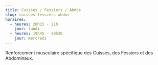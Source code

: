 ```yaml
---
title: Cuisses / Fessiers / Abdos
slug: cuisses-fessiers-abdos
horaires:
  - heures: 20h15 - 21h
    jour: lundi
  - heures: 19h45 - 20h30
    jour: mercredi
---
```

Renforcement musculaire spécifique des Cuisses, des Fessiers et des Abdominaux.
